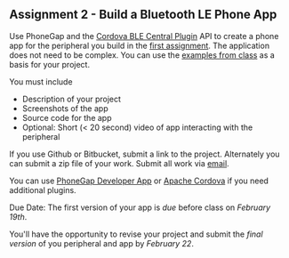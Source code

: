 ## Assignment 2 - Build a Bluetooth LE Phone App

Use PhoneGap and the [Cordova BLE Central Plugin](https://github.com/don/cordova-plugin-ble-central) API to create a phone app for the peripheral you build in the [first assignment](Assignment_1.md). The application does not need to be complex. You can use the [examples from class](/phonegap) as a basis for your project.

You must include

 * Description of your project
 * Screenshots of the app
 * Source code for the app
 * Optional: Short (< 20 second) video of app interacting with the peripheral

If you use Github or Bitbucket, submit a link to the project. Alternately you can submit a zip file of your work. Submit all work via [email](mailto:dc159@nyu.edu).

You can use [PhoneGap Developer App](http://app.phonegap.com) or [Apache Cordova](http://cordova.io) if you need additional plugins.

Due Date:
The first version of your app is *due* before class on *February 19th*.

You'll have the opportunity to revise your project and submit the *final version* of you peripheral and app by *February 22*.
